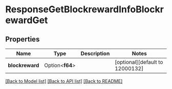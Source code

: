 # ResponseGetBlockrewardInfoBlockrewardGet

## Properties

Name | Type | Description | Notes
------------ | ------------- | ------------- | -------------
**blockreward** | Option<**f64**> |  | [optional][default to 12000132]

[[Back to Model list]](../README.md#documentation-for-models) [[Back to API list]](../README.md#documentation-for-api-endpoints) [[Back to README]](../README.md)


